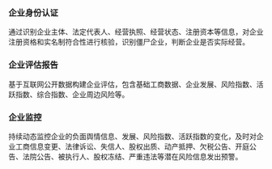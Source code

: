 ### 企业身份认证
通过识别企业主体、法定代表人、经营执照、经营状态、注册资本等信息，对企业注册资格和实名制符合性进行核验，识别僵尸企业，判断企业是否实际经营。

### 企业评估报告
基于互联网公开数据构建企业评估，包含基础工商数据、企业发展、风险指数、活跃指数、综合指数、企业周边风险等。

### 企业监控
持续动态监控企业的负面舆情信息、发展、风险指数、活跃指数的变化，及时对企业工商信息变更、法律诉讼、失信人、股权出质、动产抵押、欠税公告、开庭公告、法院公告、被执行人、股权冻结、严重违法等潜在风险信息发出预警。


